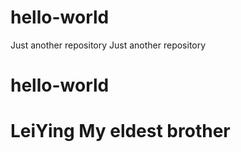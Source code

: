 # hello-world
Just another repository
Just another repository
# hello-world
# LeiYing My eldest brother
